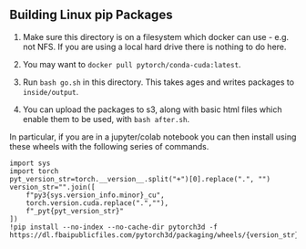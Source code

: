## Building Linux pip Packages

1. Make sure this directory is on a filesystem which docker can
use - e.g. not NFS. If you are using a local hard drive there is
nothing to do here.

2. You may want to `docker pull pytorch/conda-cuda:latest`.

3. Run `bash go.sh` in this directory. This takes ages
and writes packages to `inside/output`.

4. You can upload the packages to s3, along with basic html files
which enable them to be used, with `bash after.sh`.


In particular, if you are in a jupyter/colab notebook you can
then install using these wheels with the following series of
commands.

```
import sys
import torch
pyt_version_str=torch.__version__.split("+")[0].replace(".", "")
version_str="".join([
    f"py3{sys.version_info.minor}_cu",
    torch.version.cuda.replace(".",""),
    f"_pyt{pyt_version_str}"
])
!pip install --no-index --no-cache-dir pytorch3d -f https://dl.fbaipublicfiles.com/pytorch3d/packaging/wheels/{version_str}/download.html
```
